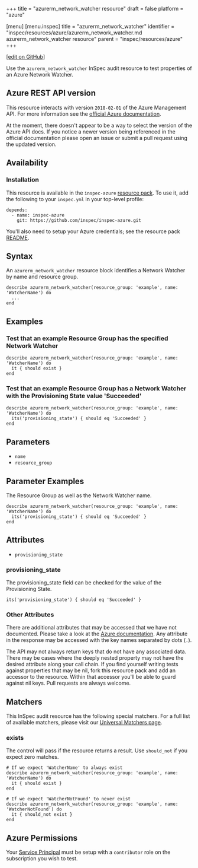 +++
title = "azurerm_network_watcher resource"
draft = false
platform = "azure"

[menu]
  [menu.inspec]
    title = "azurerm_network_watcher"
    identifier = "inspec/resources/azure/azurerm_network_watcher.md azurerm_network_watcher resource"
    parent = "inspec/resources/azure"
+++

[\[edit on GitHub\]](https://github.com/inspec/inspec/blob/master/www/content/inspec/resources/azurerm_network_watcher.md)

Use the `azurerm_network_watcher` InSpec audit resource to test properties of an Azure
Network Watcher.

## Azure REST API version

This resource interacts with version `2018-02-01` of the Azure Management API.
For more information see the [official Azure documentation](https://docs.microsoft.com/en-us/rest/api/network-watcher/networkwatchers/get).

At the moment, there doesn't appear to be a way to select the version of the
Azure API docs. If you notice a newer version being referenced in the official
documentation please open an issue or submit a pull request using the updated
version.

## Availability

### Installation

This resource is available in the `inspec-azure` [resource
pack](/inspec/glossary/#resource-pack). To use it, add the
following to your `inspec.yml` in your top-level profile:

    depends:
      - name: inspec-azure
        git: https://github.com/inspec/inspec-azure.git

You'll also need to setup your Azure credentials; see the resource pack
[README](https://github.com/inspec/inspec-azure#inspec-for-azure).

## Syntax

An `azurerm_network_watcher` resource block identifies a Network Watcher by name and
resource group.

    describe azurerm_network_watcher(resource_group: 'example', name: 'WatcherName') do
      ...
    end

## Examples

### Test that an example Resource Group has the specified Network Watcher

    describe azurerm_network_watcher(resource_group: 'example', name: 'WatcherName') do
      it { should exist }
    end

### Test that an example Resource Group has a Network Watcher with the Provisioning State value 'Succeeded'

    describe azurerm_network_watcher(resource_group: 'example', name: 'WatcherName') do
      its('provisioning_state') { should eq 'Succeeded' }
    end

## Parameters

- `name`
- `resource_group`

## Parameter Examples

The Resource Group as well as the Network Watcher name.

    describe azurerm_network_watcher(resource_group: 'example', name: 'WatcherName') do
      its('provisioning_state') { should eq 'Succeeded' }
    end

## Attributes

- `provisioning_state`

### provisioning_state

The provisioning_state field can be checked for the value of the Provisioning State.

    its('provisioning_state') { should eq 'Succeeded' }

### Other Attributes

There are additional attributes that may be accessed that we have not
documented. Please take a look at the [Azure documentation](#azure-rest-api-version).
Any attribute in the response may be accessed with the key names separated by
dots (`.`).

The API may not always return keys that do not have any associated data. There
may be cases where the deeply nested property may not have the desired
attribute along your call chain. If you find yourself writing tests against
properties that may be nil, fork this resource pack and add an accessor to the
resource. Within that accessor you'll be able to guard against nil keys. Pull
requests are always welcome.

## Matchers

This InSpec audit resource has the following special matchers. For a full list of
available matchers, please visit our [Universal Matchers
page](/inspec/matchers/).

### exists

The control will pass if the resource returns a result. Use `should_not` if you expect
zero matches.

    # If we expect 'WatcherName' to always exist
    describe azurerm_network_watcher(resource_group: 'example', name: 'WatcherName') do
      it { should exist }
    end

    # If we expect 'WatcherNotFound' to never exist
    describe azurerm_network_watcher(resource_group: 'example', name: 'WatcherNotFound') do
      it { should_not exist }
    end

## Azure Permissions

Your [Service
Principal](https://docs.microsoft.com/en-us/azure/azure-resource-manager/resource-group-create-service-principal-portal)
must be setup with a `contributor` role on the subscription you wish to test.
